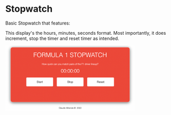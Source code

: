 # Stopwatch

Basic Stopwatch that features:
<br/>

<p>
This display's the hours, minutes, seconds format. 
  Most importantly, it does increment, stop the timer and reset timer as intended.
</p>

<img src="./assets/screengrab.png" style="width:80%;" />
